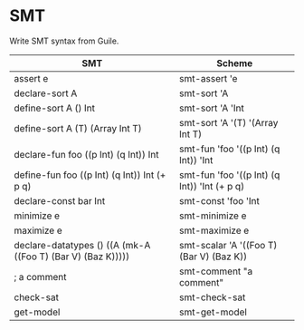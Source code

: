 SMT
===

Write SMT syntax from Guile.

| SMT | Scheme |
|-----|--------|
| assert e | smt-assert 'e |
| declare-sort A | smt-sort 'A |
| define-sort A () Int | smt-sort 'A 'Int |
| define-sort A (T) (Array Int T) | smt-sort 'A '(T) '(Array Int T) |
| declare-fun foo ((p Int) (q Int)) Int | smt-fun 'foo '((p Int) (q Int)) 'Int |
| define-fun foo ((p Int) (q Int)) Int (+ p q) | smt-fun 'foo '((p Int) (q Int)) 'Int (+ p q) |
| declare-const bar Int | smt-const 'foo 'Int |
| minimize e | smt-minimize e |
| maximize e | smt-maximize e |
| declare-datatypes () ((A (mk-A ((Foo T) (Bar V) (Baz K))))) | smt-scalar 'A '((Foo T) (Bar V) (Baz K)) |
| ; a comment | smt-comment "a comment" |
| check-sat | smt-check-sat |
| get-model | smt-get-model |

